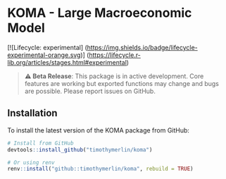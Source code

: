 KOMA - Large Macroeconomic Model
================

\[\![Lifecycle: experimental\]
(<https://img.shields.io/badge/lifecycle-experimental-orange.svg>)\]
(<https://lifecycle.r-lib.org/articles/stages.html#experimental>)

> **⚠️ Beta Release**: This package is in active development. Core
> features are working but exported functions may change and bugs are
> possible. Please report issues on GitHub.

## Installation

To install the latest version of the KOMA package from GitHub:

``` r
# Install from GitHub
devtools::install_github("timothymerlin/koma")

# Or using renv
renv::install("github::timothymerlin/koma", rebuild = TRUE)
```
